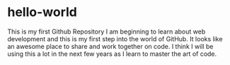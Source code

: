 # hello-world
This is my first Github Repository
I am beginning to learn about web development and this is my first step into the world of GitHub.
It looks like an awesome place to share and work together on code.
I think I will be using this a lot in the next few years as I learn to master the art of code.
